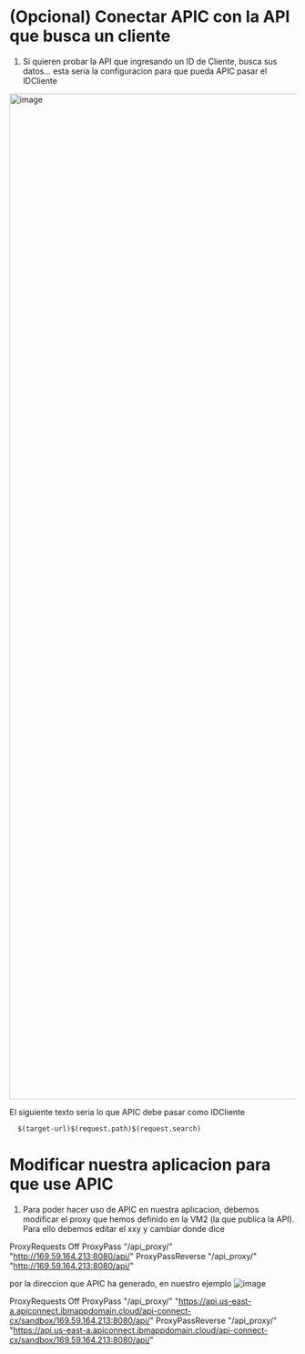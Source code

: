 # (Opcional) Conectar APIC con la API que busca un cliente 

1) Si quieren probar la API que ingresando un ID de Cliente, busca sus datos... esta seria la configuracion para que pueda APIC pasar el IDCliente

<img width="1766" alt="image" src="https://github.com/user-attachments/assets/5204ca13-ad8b-4b05-aec0-7b3b8bd13e5f" />

El siguiente texto seria lo que APIC debe pasar como IDCliente 

      $(target-url)$(request.path)$(request.search)


Modificar nuestra aplicacion para que use APIC
=

1) Para poder hacer uso de APIC en nuestra aplicacion, debemos modificar el proxy que hemos definido en la VM2 (la que publica la API). Para ello debemos editar el xxy y cambiar donde dice

ProxyRequests Off
ProxyPass "/api_proxy/" "http://169.59.164.213:8080/api/"
ProxyPassReverse "/api_proxy/" "http://169.59.164.213:8080/api/"

por la direccion que APIC ha generado, en nuestro ejemplo 
![image](https://github.com/user-attachments/assets/687106cd-74c1-4a70-8515-d4f8bf830752)

ProxyRequests Off
ProxyPass "/api_proxy/" "https://api.us-east-a.apiconnect.ibmappdomain.cloud/api-connect-cx/sandbox/169.59.164.213:8080/api/"
ProxyPassReverse "/api_proxy/" "https://api.us-east-a.apiconnect.ibmappdomain.cloud/api-connect-cx/sandbox/169.59.164.213:8080/api/"

